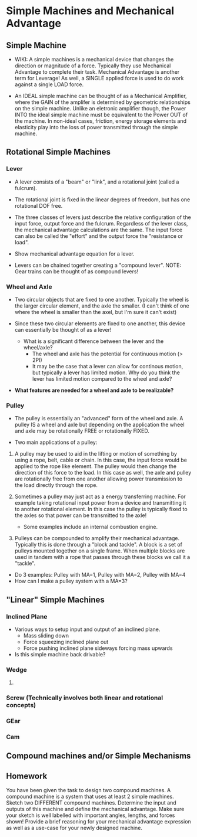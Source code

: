 # Simple Machines and Mechanical Advantage

## Simple Machine
- WIKI: A simple machines is a mechanical device that changes the direction or magnitude of a force. Typically they use Mechanical Advantage to complete their task. Mechanical Advantage is another term for Leverage! As well, a SINGLE applied force is used to do work against a single LOAD force.

- An IDEAL simple machine can be thought of as a Mechanical Amplifier, where the GAIN of the amplifer is determined by geometric relationships on the simple machine. Unlike an eletronic amplifier though, the Power INTO the ideal simple machine must be equivalent to the Power OUT of the machine. In non-ideal cases, friction, energy storage elements and elasticity play into the loss of power transmitted through the simple machine. 


## Rotational Simple Machines

### Lever
- A lever consists of a "beam" or "link", and a rotational joint (called a fulcrum).
- The rotational joint is fixed in the linear degrees of freedom, but has one rotational DOF free.
- The three classes of levers just describe the relative configuration of the input force, output force and the fulcrum. Regardless of the lever class, the mechanical advantage calculations are the same. The input force can also be called the "effort" and the output force the "resistance or load".

- Show mechanical advantage equation for a lever.

- Levers can be chained together creating a "compound lever". NOTE: Gear trains can be thought of as compound levers! 

### Wheel and Axle
- Two circular objects that are fixed to one another. Typically the wheel is the larger circular element, and the axle the smaller. (I can't think of one where the wheel is smaller than the axel, but I'm sure it can't exist)
- Since these two circular elements are fixed to one another, this device can essentially be thought of as a lever! 
    - What is a significant difference between the lever and the wheel/axle?
        - The wheel and axle has the potential for continuous motion (> 2PI)
        - It may be the case that a lever can allow for continous motion, but typically a lever has limited motion. Why do you think the lever has limited motion compared to the wheel and axle? 

- **What features are needed for a wheel and axle to be realizable?**


### Pulley
- The pulley is essentially an "advanced" form of the wheel and axle. A pulley IS a wheel and axle but depending on the application the wheel and axle may be rotationally FREE or rotationally FIXED.

- Two main applications of a pulley:
1. A pulley may be used to aid in the lifting or motion of something by using a rope, belt, cable or chain. In this case, the input force would be applied to the rope like element. The pulley would then change the direction of this force to the load. In this case as well, the axle and pulley are rotationally free from one another allowing power transmission to the load directly through the rope.

2. Sometimes a pulley may just act as a energy transferring machine. For example taking rotational input power from a device and transmitting it to another rotational element. In this case the pulley is typically fixed to the axles so that power can be transmitted to the axle!
    - Some examples include an internal combustion engine.

3. Pulleys can be compounded to amplify their mechanical advantage. Typically this is done through a "block and tackle". A block is a set of pulleys mounted together on a single frame. When multiple blocks are used in tandem with a rope that passes through these blocks we call it a "tackle".

- Do 3 examples: Pulley with MA=1, Pulley with MA=2, Pulley with MA=4
- How can I make a pulley system with a MA=3?

## "Linear" Simple Machines

### Inclined Plane
- Various ways to setup input and output of an inclined plane.
    - Mass sliding down
    - Force squeezing inclined plane out
    - Force pushing inclined plane sideways forcing mass upwards
- Is this simple machine back drivable?

### Wedge
1. 

### Screw (Technically involves both linear and rotational concepts)

### GEar

### Cam

## Compound machines and/or Simple Mechanisms







## Homework

You have been given the task to design two compound machines. A compound machine is a system that uses at least 2 simple machines. Sketch two DIFFERENT compound machines. Determine the input and outputs of this machine and define the mechanical advantage. Make sure your sketch is well labelled with important angles, lengths, and forces shown! Provide a brief reasoning for your mechanical advantage expression as well as a use-case for your newly designed machine.

